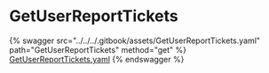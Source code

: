 # GetUserReportTickets

{% swagger src="../../../.gitbook/assets/GetUserReportTickets.yaml" path="GetUserReportTickets" method="get" %}
[GetUserReportTickets.yaml](../../../.gitbook/assets/GetUserReportTickets.yaml)
{% endswagger %}
